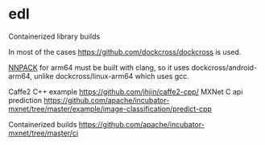 # edl

Containerized library builds

In most of the cases https://github.com/dockcross/dockcross is used.

[NNPACK](https://github.com/Maratyszcza/NNPACK) for arm64 must be built with clang, so it uses dockcross/android-arm64, unlike dockcross/linux-arm64 which uses gcc.


Caffe2 C++ example https://github.com/jhjin/caffe2-cpp/
MXNet C api prediction https://github.com/apache/incubator-mxnet/tree/master/example/image-classification/predict-cpp

Containerized builds https://github.com/apache/incubator-mxnet/tree/master/ci
